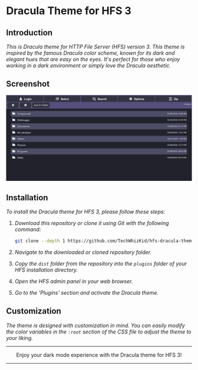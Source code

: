 # Dracula Theme for HFS 3

## Introduction

_This is Dracula theme for HTTP File Server (HFS) version 3. This theme is inspired by the famous Dracula color scheme, known for its dark and elegant hues that are easy on the eyes. It's perfect for those who enjoy working in a dark environment or simply love the Dracula aesthetic._

## Screenshot

![Dracula Theme ScreenShot](./preview.png)

## Installation

_To install the Dracula theme for HFS 3, please follow these steps:_

1. _Download this repository or clone it using Git with the following command:_

   ```bash
   git clone --depth 1 https://github.com/TechWhizKid/hfs-dracula-theme.git
   ```

2. _Navigate to the downloaded or cloned repository folder._
3. _Copy the `dist` folder from the repository into the `plugins` folder of your HFS installation directory._
4. _Open the HFS admin panel in your web browser._
5. _Go to the 'Plugins' section and activate the Dracula theme._

## Customization

_The theme is designed with customization in mind. You can easily modify the color variables in the `:root` section of the CSS file to adjust the theme to your liking._

---

<p align="center">Enjoy your dark mode experience with the Dracula theme for HFS 3!</p>

---
